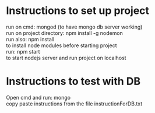 # Instructions to set up project
run on cmd: mongod (to have mongo db server working)  
run on project directory: npm install -g nodemon  
run also: npm install  
to install node modules before starting project  
run: npm start  
to start nodejs server and run project on localhost  

# Instructions to test with DB
Open cmd and run: mongo  
copy paste instructions from the file instructionForDB.txt  
